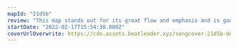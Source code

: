 ```yaml
---
mapId: "21d5b"
review: "This map stands out for its great flow and emphasis and is good for working on accuracy! It also features excellent down mapping that is fun for all skill levels!"
startDate: "2022-02-17T15:54:38.000Z"
coverUrlOverwrite: https://cdn.assets.beatleader.xyz/songcover-21d5b-Untitled-1_e.jpg
---
```

